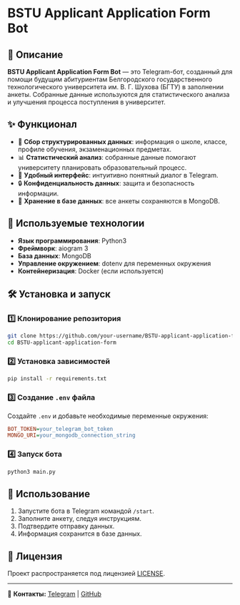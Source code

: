 # BSTU Applicant Application Form Bot

## 📌 Описание
**BSTU Applicant Application Form Bot** — это Telegram-бот, созданный для помощи будущим абитуриентам Белгородского государственного технологического университета им. В. Г. Шухова (БГТУ) в заполнении анкеты. Собранные данные используются для статистического анализа и улучшения процесса поступления в университет.

## ✨ Функционал
- 📄 **Сбор структурированных данных**: информация о школе, классе, профиле обучения, экзаменационных предметах.
- 📊 **Статистический анализ**: собранные данные помогают университету планировать образовательный процесс.
- 🤖 **Удобный интерфейс**: интуитивно понятный диалог в Telegram.
- 🔒 **Конфиденциальность данных**: защита и безопасность информации.
- 📂 **Хранение в базе данных**: все анкеты сохраняются в MongoDB.

## 🚀 Используемые технологии
- **Язык программирования**: Python3
- **Фреймворк**: aiogram 3
- **База данных**: MongoDB
- **Управление окружением**: dotenv для переменных окружения
- **Контейнеризация**: Docker (если используется)

## 🛠 Установка и запуск
### 1️⃣ Клонирование репозитория
```sh
git clone https://github.com/your-username/BSTU-applicant-application-form.git
cd BSTU-applicant-application-form
```
### 2️⃣ Установка зависимостей
```sh
pip install -r requirements.txt
```

### 3️⃣ Создание `.env` файла
Создайте `.env` и добавьте необходимые переменные окружения:
```ini
BOT_TOKEN=your_telegram_bot_token
MONGO_URI=your_mongodb_connection_string
```

### 4️⃣ Запуск бота
```sh
python3 main.py
```

## 📌 Использование
1. Запустите бота в Telegram командой `/start`.
2. Заполните анкету, следуя инструкциям.
3. Подтвердите отправку данных.
4. Информация сохранится в базе данных.

## 📜 Лицензия
Проект распространяется под лицензией [LICENSE](LICENSE).

---
🤝 **Контакты:** [Telegram](https://t.me/crissyro) | [GitHub](https://github.com/crissyro)
